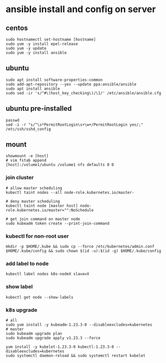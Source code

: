 # ansible install and config on server
## centos
```shell
sudo hostnamectl set-hostname [hostname]
sudo yum -y install epel-release 
sudo yum -y update
sudo yum -y install ansible
```
## ubuntu
```shell
sudo apt install software-properties-common
sudo add-apt-repository --yes --update ppa:ansible/ansible
sudo apt install ansible
sudo sed -ir 's/^#\(host_key_checking\)/\1/' /etc/ansible/ansible.cfg
```

## ubuntu pre-installed 
```shell
passwd
sed -i -r "s/^\s*PermitRootLogin\s+\w+/PermitRootLogin yes/;" /etc/ssh/sshd_config
```

## mount
```shell
showmount -e [host]
# vim fstab append
[host]:/volume1/ubuntu /volume1 nfs defaults 0 0
```

### join cluster
```shell
# allow master scheduling
kubectl taint nodes --all node-role.kubernetes.io/master-

# deny master scheduling
kubectl taint node [master host] node-role.kubernetes.io/master="":NoSchedule

# get join command on master node
sudo kubeadm token create --print-join-command
```
### kubectl for non-root user
```shell
mkdir -p $HOME/.kube && sudo cp --force /etc/kubernetes/admin.conf $HOME/.kube/config && sudo chown $(id -u):$(id -g) $HOME/.kube/config
```

### add label to node
```shell
kubectl label nodes k8s-nodeX slave=X
```
### show label
```shell
kubectl get node --show-labels
```

### k8s upgrade
```shell
# all
sudo yum install -y kubeadm-1.23.3-0 --disableexcludes=kubernetes
# master
sudo kubeadm upgrade plan
sudo kubeadm upgrade apply v1.23.3 --force

yum install -y kubelet-1.23.3-0 kubectl-1.23.3-0 --disableexcludes=kubernetes
sudo systemctl daemon-reload && sudo systemctl restart kubelet
```
